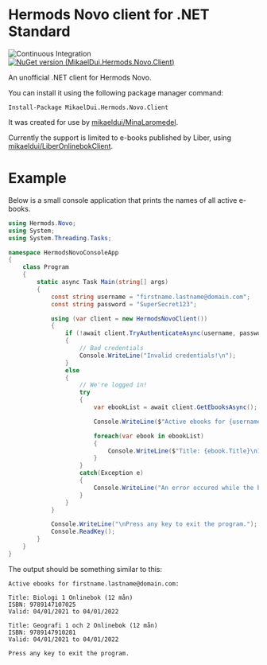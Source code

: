 # Hermods Novo client for .NET Standard

![Continuous Integration](https://github.com/mikaeldui/HermodsNovoClient/workflows/Continuous%20Integration/badge.svg) [![NuGet version (MikaelDui.Hermods.Novo.Client)](https://img.shields.io/nuget/v/MikaelDui.Hermods.Novo.Client.svg?style=flat-square)](https://www.nuget.org/packages/MikaelDui.Hermods.Novo.Client/) 

An unofficial .NET client for Hermods Novo.

You can install it using the following package manager command:

    Install-Package MikaelDui.Hermods.Novo.Client

It was created for use by [mikaeldui/MinaLaromedel](https://github.com/mikaeldui/MinaLaromedel).

Currently the support is limited to e-books published by Liber, using [mikaeldui/LiberOnlinebokClient](https://github.com/mikaeldui/LiberOnlinebokClient).

# Example

Below is a small console application that prints the names of all active e-books.

```c#
using Hermods.Novo;
using System;
using System.Threading.Tasks;

namespace HermodsNovoConsoleApp
{
    class Program
    {
        static async Task Main(string[] args)
        {
            const string username = "firstname.lastname@domain.com";
            const string password = "SuperSecret123";

            using (var client = new HermodsNovoClient())
            {
                if (!await client.TryAuthenticateAsync(username, password))
                {
                    // Bad credentials
                    Console.WriteLine("Invalid credentials!\n");
                }
                else
                {
                    // We're logged in!
                    try
                    {
                        var ebookList = await client.GetEbooksAsync();

                        Console.WriteLine($"Active ebooks for {username}:\n\n");

                        foreach(var ebook in ebookList)
                        {
                            Console.WriteLine($"Title: {ebook.Title}\nISBN: {ebook.Isbn}\nValid: {ebook.StartDate.ToShortDateString()} to {ebook.EndDate.ToShortDateString()}\n\n");
                        }
                    }
                    catch(Exception e)
                    {
                        Console.WriteLine("An error occured while the books were being retrieved: " + e.Message);
                    }
                }
            }

            Console.WriteLine("\nPress any key to exit the program.");
            Console.ReadKey();
        }
    }
}
```

The output should be something similar to this:

    Active ebooks for firstname.lastname@domain.com:

    Title: Biologi 1 Onlinebok (12 mån)
    ISBN: 9789147107025
    Valid: 04/01/2021 to 04/01/2022

    Title: Geografi 1 och 2 Onlinebok (12 mån)
    ISBN: 9789147910281
    Valid: 04/01/2021 to 04/01/2022

    Press any key to exit the program.
